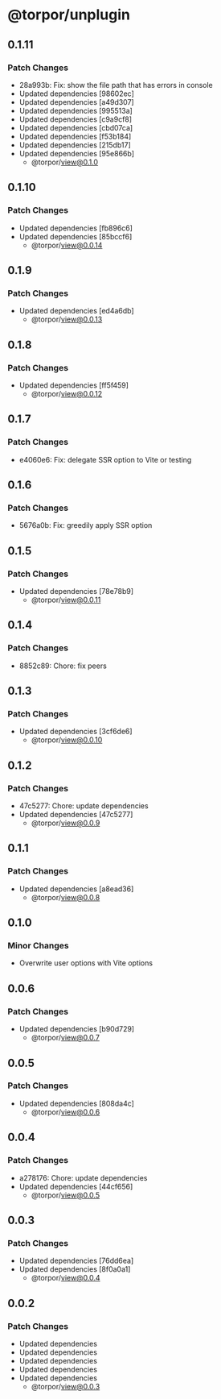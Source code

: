 # @torpor/unplugin

## 0.1.11

### Patch Changes

- 28a993b: Fix: show the file path that has errors in console
- Updated dependencies [98602ec]
- Updated dependencies [a49d307]
- Updated dependencies [995513a]
- Updated dependencies [c9a9cf8]
- Updated dependencies [cbd07ca]
- Updated dependencies [f53b184]
- Updated dependencies [215db17]
- Updated dependencies [95e866b]
  - @torpor/view@0.1.0

## 0.1.10

### Patch Changes

- Updated dependencies [fb896c6]
- Updated dependencies [85bccf6]
  - @torpor/view@0.0.14

## 0.1.9

### Patch Changes

- Updated dependencies [ed4a6db]
  - @torpor/view@0.0.13

## 0.1.8

### Patch Changes

- Updated dependencies [ff5f459]
  - @torpor/view@0.0.12

## 0.1.7

### Patch Changes

- e4060e6: Fix: delegate SSR option to Vite or testing

## 0.1.6

### Patch Changes

- 5676a0b: Fix: greedily apply SSR option

## 0.1.5

### Patch Changes

- Updated dependencies [78e78b9]
  - @torpor/view@0.0.11

## 0.1.4

### Patch Changes

- 8852c89: Chore: fix peers

## 0.1.3

### Patch Changes

- Updated dependencies [3cf6de6]
  - @torpor/view@0.0.10

## 0.1.2

### Patch Changes

- 47c5277: Chore: update dependencies
- Updated dependencies [47c5277]
  - @torpor/view@0.0.9

## 0.1.1

### Patch Changes

- Updated dependencies [a8ead36]
  - @torpor/view@0.0.8

## 0.1.0

### Minor Changes

- Overwrite user options with Vite options

## 0.0.6

### Patch Changes

- Updated dependencies [b90d729]
  - @torpor/view@0.0.7

## 0.0.5

### Patch Changes

- Updated dependencies [808da4c]
  - @torpor/view@0.0.6

## 0.0.4

### Patch Changes

- a278176: Chore: update dependencies
- Updated dependencies [44cf656]
  - @torpor/view@0.0.5

## 0.0.3

### Patch Changes

- Updated dependencies [76dd6ea]
- Updated dependencies [8f0a0a1]
  - @torpor/view@0.0.4

## 0.0.2

### Patch Changes

- Updated dependencies
- Updated dependencies
- Updated dependencies
- Updated dependencies
- Updated dependencies
  - @torpor/view@0.0.3
